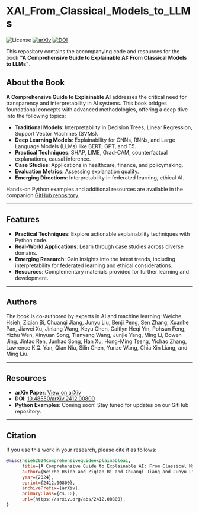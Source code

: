 # XAI_From_Classical_Models_to_LLMs

![License](https://img.shields.io/badge/License-MIT-green)
[![arXiv](https://img.shields.io/badge/arXiv-2412.00800-B31B1B.svg)](https://arxiv.org/abs/2412.00800)
[![DOI](https://img.shields.io/badge/DOI-10.48550/arXiv.2412.00800-blue)](https://doi.org/10.48550/arXiv.2412.00800)

This repository contains the accompanying code and resources for the book **"A Comprehensive Guide to Explainable AI: From Classical Models to LLMs"**.

## About the Book

**A Comprehensive Guide to Explainable AI** addresses the critical need for transparency and interpretability in AI systems. This book bridges foundational concepts with advanced methodologies, offering a deep dive into the following topics:

- **Traditional Models**: Interpretability in Decision Trees, Linear Regression, Support Vector Machines (SVMs).
- **Deep Learning Models**: Explainability for CNNs, RNNs, and Large Language Models (LLMs) like BERT, GPT, and T5.
- **Practical Techniques**: SHAP, LIME, Grad-CAM, counterfactual explanations, causal inference.
- **Case Studies**: Applications in healthcare, finance, and policymaking.
- **Evaluation Metrics**: Assessing explanation quality.
- **Emerging Directions**: Interpretability in federated learning, ethical AI.

Hands-on Python examples and additional resources are available in the companion [GitHub repository](#).

---

## Features

- **Practical Techniques**: Explore actionable explainability techniques with Python code.
- **Real-World Applications**: Learn through case studies across diverse domains.
- **Emerging Research**: Gain insights into the latest trends, including interpretability for federated learning and ethical considerations.
- **Resources**: Complementary materials provided for further learning and development.

---

## Authors

The book is co-authored by experts in AI and machine learning:
Weiche Hsieh, Ziqian Bi, Chuanqi Jiang, Junyu Liu, Benji Peng, Sen Zhang, Xuanhe Pan, Jiawei Xu, Jinlang Wang, Keyu Chen, Caitlyn Heqi Yin, Pohsun Feng, Yizhu Wen, Xinyuan Song, Tianyang Wang, Junjie Yang, Ming Li, Bowen Jing, Jintao Ren, Junhao Song, Han Xu, Hong-Ming Tseng, Yichao Zhang, Lawrence K.Q. Yan, Qian Niu, Silin Chen, Yunze Wang, Chia Xin Liang, and Ming Liu.

---

## Resources

- **arXiv Paper**: [View on arXiv](https://arxiv.org/abs/2412.00800)
- **DOI**: [10.48550/arXiv.2412.00800](https://doi.org/10.48550/arXiv.2412.00800)
- **Python Examples**: Coming soon! Stay tuned for updates on our GitHub repository.

---

## Citation

If you use this work in your research, please cite it as follows:

```bibtex
@misc{hsieh2024comprehensiveguideexplainableai,
      title={A Comprehensive Guide to Explainable AI: From Classical Models to LLMs}, 
      author={Weiche Hsieh and Ziqian Bi and Chuanqi Jiang and Junyu Liu and Benji Peng and Sen Zhang and Xuanhe Pan and Jiawei Xu and Jinlang Wang and Keyu Chen and Caitlyn Heqi Yin and Pohsun Feng and Yizhu Wen and Xinyuan Song and Tianyang Wang and Junjie Yang and Ming Li and Bowen Jing and Jintao Ren and Junhao Song and Han Xu and Hong-Ming Tseng and Yichao Zhang and Lawrence K. Q. Yan and Qian Niu and Silin Chen and Yunze Wang and Chia Xin Liang and Ming Liu},
      year={2024},
      eprint={2412.00800},
      archivePrefix={arXiv},
      primaryClass={cs.LG},
      url={https://arxiv.org/abs/2412.00800}, 
}
